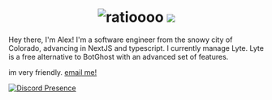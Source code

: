<h1 align="center">
 <img src="https://raw.githubusercontent.com/aljndaro/aljndaro/main/urmom.svg" alt="ratioooo" />
 <img src="https://skillicons.dev/icons?i=angular,mongodb,nextjs,firebase,ts,python," />
 
</h1>
Hey there, I'm Alex! I'm a software engineer from the snowy city of Colorado, advancing in NextJS and typescript. I currently manage Lyte. Lyte is a free alternative to BotGhost with an advanced set of features.

im very friendly. [email me!](mailto:alex@lyteapp.us)

[![Discord Presence](https://lanyard.cnrad.dev/api/996916060806709379)](https://discord.com/users/996916060806709379)
